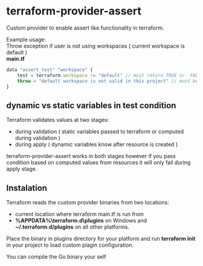 # terraform-provider-assert

Custom provider to enable assert like functionality in terraform.  

Example usage:  
Throw exception if user is not using workspaces ( current workspace is default )  
**main.tf**
```javascript
data "assert_test" "workspace" {
    test = terraform.workspace != "default" // must return TRUE or  FALSE
    throw = "default workspace is not valid in this project" // must be of type string
}
```

## dynamic vs static variables in test condition
Terraform validates values at two stages:  
* during validation ( static variables passed to terraform or computed during validation )
* during apply ( dynamic variables know after resource is created )

terraform-provider-assert works in both stages however if you pass condition based on computed values from resources it will only fail during apply stage.

## Instalation
Terraform reads the custom provider binaries from two locations:
* current location where terraform main.tf is run from 
* **%APPDATA%\terraform.d\plugins** on Windows and **~/.terraform.d/plugins** on all other platforms.

Place the binary in plugins directory for your platform and run **terraform init** in your project to load custom plagin configuration.

You can compile the Go binary your self